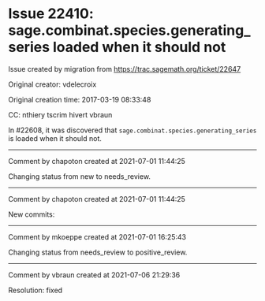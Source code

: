 # Issue 22410: sage.combinat.species.generating_series loaded when it should not

Issue created by migration from https://trac.sagemath.org/ticket/22647

Original creator: vdelecroix

Original creation time: 2017-03-19 08:33:48

CC:  nthiery tscrim hivert vbraun

In #22608, it was discovered that `sage.combinat.species.generating_series` is loaded when it should not.


---

Comment by chapoton created at 2021-07-01 11:44:25

Changing status from new to needs_review.


---

Comment by chapoton created at 2021-07-01 11:44:25

New commits:


---

Comment by mkoeppe created at 2021-07-01 16:25:43

Changing status from needs_review to positive_review.


---

Comment by vbraun created at 2021-07-06 21:29:36

Resolution: fixed
